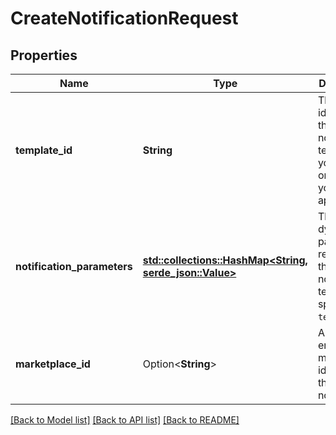 # CreateNotificationRequest

## Properties

Name | Type | Description | Notes
------------ | ------------- | ------------- | -------------
**template_id** | **String** | The unique identifier of the notification template you used to onboard your application. | 
**notification_parameters** | [**std::collections::HashMap<String, serde_json::Value>**](serde_json::Value.md) | The dynamic parameters required by the notification templated specified by `templateId`. | 
**marketplace_id** | Option<**String**> | An encrypted marketplace identifier for the posted notification. | [optional]

[[Back to Model list]](../README.md#documentation-for-models) [[Back to API list]](../README.md#documentation-for-api-endpoints) [[Back to README]](../README.md)


